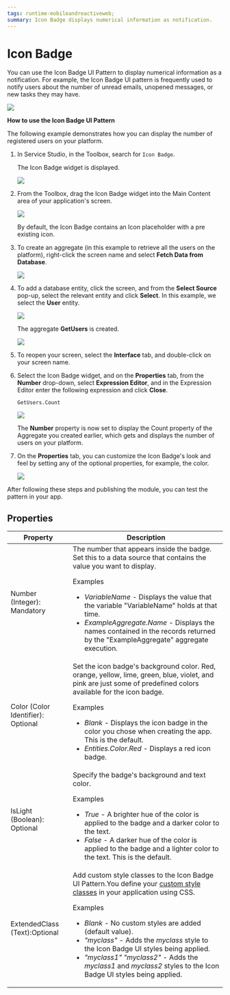 ```yaml
---
tags: runtime-mobileandreactiveweb;
summary: Icon Badge displays numerical information as notification.
---
```


# Icon Badge

You can use the Icon Badge UI Pattern to display numerical information as a notification. For example, the Icon Badge UI pattern is frequently used to notify users about the number of unread emails, unopened messages, or new tasks they may have.

![](<images/iconbadge-1-ss.png>)

**How to use the Icon Badge UI Pattern**

<!--The Icon Badge UI Pattern usually displays dynamic information. In most cases, prior to using this pattern, you will need [to retrieve or update the Data](../../../../../develop/data/intro.md) that contains the information you want to display onscreen. You do this by using an [Action](../../../../../develop/logic/action-web.md). -->

The following example demonstrates how you can display the number of registered users on your platform.

1. In Service Studio, in the Toolbox, search for `Icon Badge`.

    The Icon Badge widget is displayed.

    ![](<images/iconbadge-2-ss.png>)

1. From the Toolbox, drag the Icon Badge widget into the Main Content area of your application's screen.

    ![](<images/iconbadge-3-ss.png>)

    By default, the Icon Badge contains an Icon placeholder with a pre existing icon.

1. To create an aggregate (in this example to retrieve all the users on the platform), right-click the screen name and select **Fetch Data from Database**.

    ![](<images/iconbadge-4-ss.png>)

1. To add a database entity, click the screen, and from the **Select Source** pop-up, select the relevant entity and click **Select**. In this example, we select the **User** entity.

    ![](<images/iconbadge-5-ss.png>)

    The aggregate **GetUsers** is created.

    ![](<images/iconbadge-6-ss.png>)

1. To reopen your screen, select the **Interface** tab, and double-click on your screen name.

1. Select the Icon Badge widget, and on the **Properties** tab, from the **Number** drop-down, select **Expression Editor**, and in the Expression Editor enter the following expression and click **Close**.

    `GetUsers.Count`

    ![](<images/iconbadge-7-ss.png>)

    The **Number** property is now set to display the Count property of the Aggregate you created earlier, which gets and displays the number of users on your platform.

1. On the **Properties** tab, you can customize the Icon Badge's look and feel by setting any of the optional properties, for example, the color.

    ![](<images/iconbadge-8-ss.png>)

After following these steps and publishing the module, you can test the pattern in your app.

## Properties

| Property | Description |
|---|---|
| Number (Integer): Mandatory | The number that appears inside the badge. Set this to a data source that contains the value you want to display. <p>Examples <ul><li>_VariableName_ - Displays the value that the variable "VariableName" holds at that time.</li><li>_ExampleAggregate.Name_ - Displays the names contained in the records returned by the "ExampleAggregate" aggregate execution.</li></ul></p> |
| Color (Color Identifier): Optional | Set the icon badge's background color. Red, orange, yellow, lime, green, blue, violet, and pink are just some of predefined colors available for the icon badge. <p>Examples <ul><li>_Blank_ - Displays the icon badge in the color you chose when creating the app. This is the default.</li><li>_Entities.Color.Red_ - Displays a red icon badge.</li></ul></p> |
| IsLight (Boolean): Optional | Specify the badge's background and text color. <p>Examples <ul><li>_True_ - A brighter hue of the color is applied to the badge and a darker color to the text.</li><li>_False_ - A darker hue of the color is applied to the badge and a lighter color to the text. This is the default.</li></ul></p> |
| ExtendedClass (Text):Optional | Add custom style classes to the Icon Badge UI Pattern.You define your [custom style classes](../../../look-feel/css.md) in your application using CSS. <p>Examples <ul><li>_Blank_ - No custom styles are added (default value).</li><li>_"myclass"_ - Adds the _myclass_ style to the Icon Badge UI styles being applied.</li><li>_"myclass1" "myclass2"_ - Adds the _myclass1_ and _myclass2_ styles to the Icon Badge UI styles being applied.</li></ul></p> |

